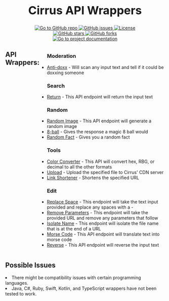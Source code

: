 <div align="center">
    <h1 style="font-size: 36px;">Cirrus API Wrappers</h1>
    <a href="https://github.com/caelen-cater/cirrus-api-wrappers" target="_blank">
        <img src="https://cdn.cirrus.center/main/icons/v1.svg" alt="Go to GitHub repo">
    </a>
    <a href="https://github.com/caelen-cater/cirrus-api-wrappers/issues" target="_blank">
        <img src="https://api.cirrus.center/api/v1/search/api-stats/wrapper-github/issues.php" alt="GitHub issues">
    </a>
    <a href="https://github.com/caelen-cater/cirrus-api-wrappers/blob/main/LICENSE" target="_blank">
        <img src="https://cdn.cirrus.center/main/icons/License-MIT-blue.svg" alt="License">
    </a>
    <br>
    <a href="https://github.com/caelen-cater/cirrus-api-wrappers" target="_blank">
        <img src="https://api.cirrus.center/api/v1/search/api-stats/wrapper-github/stars.php" alt="GitHub stars">
    </a>
    <a href="https://github.com/caelen-cater/cirrus-api-wrappers" target="_blank">
        <img src="https://api.cirrus.center/api/v1/search/api-stats/wrapper-github/forks.php" alt="GitHub forks">
    </a>
    <br>
    <a href="https://docs.cirrus.center" target="_blank">
        <img src="https://cdn.cirrus.center/main/icons/view-Documentation-blue.svg" alt="Go to project documentation">
    </a>
</div>    
<div style="display: flex; align-items: flex-start;">
    <h2 style="text-align: left;">API Wrappers:</h2>
    <ul>
        <h3>Moderation</h3><li><a href="//">Anti-doxx</a> - Will scan any input text and tell if it could be doxxing someone</li>
        <h3>Search</h3><li><a href="//">Return</a> - This API endpoint will return the input text</li>
        <h3>Random</h3><li><a href="//">Random Image</a> - This API endpoint will generate a random image</li>
        <li><a href="//">8-ball</a> - Gives the response a magic 8 ball would</li>
        <li><a href="//">Random Fact</a> - Gives you a random fact</li>
        <h3>Tools</h3><li><a href="//">Color Converter</a> - This API will convert hex, RBG, or decimal to all the other formats</li>
        <li><a href="//">Upload</a> - Upload the specified file to Cirrus' CDN server</li>
        <li><a href="//">Link Shortener</a> - Shortens the specified URL</li>
        <h3>Edit</h3><li><a href="//">Replace Space</a> - This endpoint will take the text input provided and replace any spaces with a -</li>
        <li><a href="//">Remove Parameters</a> - This endpoint will take the provided URL and remove any parameters that follow</li>
        <li><a href="//">Isolate Name</a> - This endpoint will isolate the file name that is at the end of a URL</li>
        <li><a href="//">Morse Code</a> - This API endpoint will translate text into morse code</li>
        <li><a href="//">Reverse</a> - This API endpoint will reverse the input text</li>
    </ul>
</div>
<h2 style="text-align: left;">Possible Issues</h2>
<li><a>There might be compatibility issues with certain programming languages.</a></li>
<li><a>Java, C#, Ruby, Swift, Kotlin, and TypeScript wrappers have not been tested to work.</a></li>
